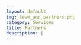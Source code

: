 ```yaml
---
layout: default
img: team_and_partners.png
category: Services
title: Partners  
description: |
---
```

